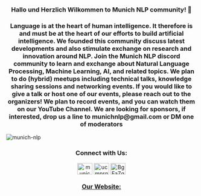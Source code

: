 <h3 align="center">Hallo und Herzlich Wilkommen to Munich NLP community! 🤗</h3>

<h3 align="center"> Language is at the heart of human intelligence. It therefore is and must be at the heart of our efforts to build artificial intelligence. We founded this community discuss latest developments and also stimulate exchange on research and innovation around NLP. 
Join the Munich NLP discord community  to learn and exchange about Natural Language Processing, Machine Learning, AI, and related topics.
We plan to do (hybrid) meetups including technical talks, knowledge sharing sessions and networking events.
If you would like to give a talk or host one of our events, please reach out to the organizers!
We plan to record events, and you can watch them on our YouTube Channel. 
We are looking for sponsors, if interested, drop us a line to munichnlp@gmail.com or DM one of moderators</h3>



<p align="left"> <img src="https://komarev.com/ghpvc/?username=munich-nlp&label=Profile%20views&color=0e75b6&style=flat" alt="munich-nlp" /> </p>

<h3 align="center">Connect with Us:</h3>
<p align="center">
<a href="https://twitter.com/munichnlp" target="blank"><img align="center" src="https://raw.githubusercontent.com/rahuldkjain/github-profile-readme-generator/master/src/images/icons/Social/twitter.svg" alt="munichnlp" height="30" width="40" /></a>
<a href="https://www.youtube.com/c/ucmprqbcw7doixsywpgywk3q" target="blank"><img align="center" src="https://raw.githubusercontent.com/rahuldkjain/github-profile-readme-generator/master/src/images/icons/Social/youtube.svg" alt="ucmprqbcw7doixsywpgywk3q" height="30" width="40" /></a>
<a href="https://discord.gg/BgFaZgZ38N" target="blank"><img align="center" src="https://raw.githubusercontent.com/rahuldkjain/github-profile-readme-generator/master/src/images/icons/Social/discord.svg" alt="BgFaZgZ38N" height="30" width="40" /></a>
</p>
<p align="center">
<a href="https://munich-nlp.github.io/"><h3 align="center">Our Website:</h3></a>
</p>

<!--
<h3 align="left">Languages and Tools:</h3>
<p align="left"> <a href="https://aws.amazon.com" target="_blank" rel="noreferrer"> <img src="https://raw.githubusercontent.com/devicons/devicon/master/icons/amazonwebservices/amazonwebservices-original-wordmark.svg" alt="aws" width="40" height="40"/> </a> <a href="https://www.gnu.org/software/bash/" target="_blank" rel="noreferrer"> <img src="https://www.vectorlogo.zone/logos/gnu_bash/gnu_bash-icon.svg" alt="bash" width="40" height="40"/> </a> <a href="https://www.docker.com/" target="_blank" rel="noreferrer"> <img src="https://raw.githubusercontent.com/devicons/devicon/master/icons/docker/docker-original-wordmark.svg" alt="docker" width="40" height="40"/> </a> <a href="https://cloud.google.com" target="_blank" rel="noreferrer"> <img src="https://www.vectorlogo.zone/logos/google_cloud/google_cloud-icon.svg" alt="gcp" width="40" height="40"/> </a> <a href="https://git-scm.com/" target="_blank" rel="noreferrer"> <img src="https://www.vectorlogo.zone/logos/git-scm/git-scm-icon.svg" alt="git" width="40" height="40"/> </a> <a href="https://www.linux.org/" target="_blank" rel="noreferrer"> <img src="https://raw.githubusercontent.com/devicons/devicon/master/icons/linux/linux-original.svg" alt="linux" width="40" height="40"/> </a> <a href="https://opencv.org/" target="_blank" rel="noreferrer"> <img src="https://www.vectorlogo.zone/logos/opencv/opencv-icon.svg" alt="opencv" width="40" height="40"/> </a> <a href="https://pandas.pydata.org/" target="_blank" rel="noreferrer"> <img src="https://raw.githubusercontent.com/devicons/devicon/2ae2a900d2f041da66e950e4d48052658d850630/icons/pandas/pandas-original.svg" alt="pandas" width="40" height="40"/> </a> <a href="https://www.python.org" target="_blank" rel="noreferrer"> <img src="https://raw.githubusercontent.com/devicons/devicon/master/icons/python/python-original.svg" alt="python" width="40" height="40"/> </a> <a href="https://pytorch.org/" target="_blank" rel="noreferrer"> <img src="https://www.vectorlogo.zone/logos/pytorch/pytorch-icon.svg" alt="pytorch" width="40" height="40"/> </a> <a href="https://scikit-learn.org/" target="_blank" rel="noreferrer"> <img src="https://upload.wikimedia.org/wikipedia/commons/0/05/Scikit_learn_logo_small.svg" alt="scikit_learn" width="40" height="40"/> </a> <a href="https://seaborn.pydata.org/" target="_blank" rel="noreferrer"> <img src="https://seaborn.pydata.org/_images/logo-mark-lightbg.svg" alt="seaborn" width="40" height="40"/> </a> <a href="https://www.tensorflow.org" target="_blank" rel="noreferrer"> <img src="https://www.vectorlogo.zone/logos/tensorflow/tensorflow-icon.svg" alt="tensorflow" width="40" height="40"/> </a> </p>
-->
